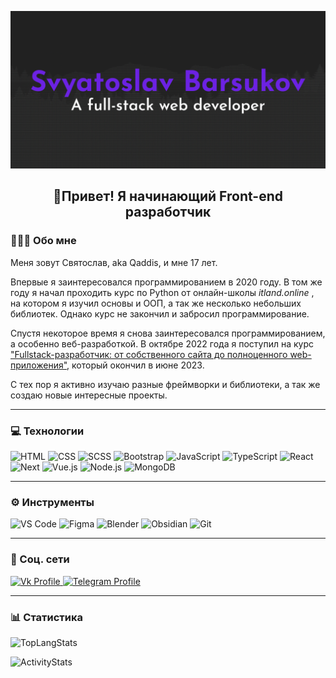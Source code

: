 [![HeaderBanner](https://github.com/qaddis/qaddis/blob/main/assets/Banner.png)](https://github.com/qaddis/qaddis/blob/main/assets/Banner.png)

<h2 align="center">
👋Привет! Я начинающий Front-end разработчик
</h2>

### 🧑🏼‍💻 Обо мне

Меня зовут Святослав, aka Qaddis, и мне 17 лет.

Впервые я заинтересовался программированием в 2020 году.
В том же году я начал проходить курс по Python от онлайн-школы _itland.online_ , на котором я изучил основы и ООП, а так же несколько небольших библиотек.
Однако курс не закончил и забросил программирование.

Спустя некоторое время я снова заинтересовался программированием, а особенно веб-разработкой.
В октябре 2022 года я поступил на курс ["Fullstack-разработчик: от собственного сайта до полноценного web-приложения"](https://github.com/Qaddis/Qaddis/blob/main/assets/certificate.pdf),
который окончил в июне 2023.

С тех пор я активно изучаю разные фреймворки и библиотеки, а так же создаю новые интересные проекты.

---

### 💻 Технологии

![HTML](https://img.shields.io/badge/-HTML-212121?style=for-the-badge&logo=html5)
![CSS](https://img.shields.io/badge/-CSS-212121?style=for-the-badge&logo=css3&logoColor=1572B6)
![SCSS](https://img.shields.io/badge/-scss-212121?style=for-the-badge&logo=sass)
![Bootstrap](https://img.shields.io/badge/-Bootstrap-212121?style=for-the-badge&logo=bootstrap)
![JavaScript](https://img.shields.io/badge/-JavaScript-212121?style=for-the-badge&logo=javascript)
![TypeScript](https://img.shields.io/badge/-TypeScript-212121?style=for-the-badge&logo=typescript)
![React](https://img.shields.io/badge/-React-212121?style=for-the-badge&logo=react)
![Next](https://img.shields.io/badge/-Next.js-212121?style=for-the-badge&logo=nextdotjs)
![Vue.js](https://img.shields.io/badge/-Vue.js-212121?style=for-the-badge&logo=vuedotjs)
![Node.js](https://img.shields.io/badge/-Node.js-212121?style=for-the-badge&logo=nodedotjs)
![MongoDB](https://img.shields.io/badge/-MongoDB-212121?style=for-the-badge&logo=mongodb)

---

### ⚙️ Инструменты

![VS Code](https://img.shields.io/badge/VS-VS_Code-212121?labelColor=0078D4&style=for-the-badge&logo=visualstudiocode&logoColor=007ACC)
![Figma](https://img.shields.io/badge/-Figma-212121?style=for-the-badge&logo=figma&logoColor=F24E1E)
![Blender](https://img.shields.io/badge/-Blender-212121?style=for-the-badge&logo=blender)
![Obsidian](https://img.shields.io/badge/-Obsidian-212121?style=for-the-badge&logo=Obsidian&logoColor=7C3AED)
![Git](https://img.shields.io/badge/-Git-212121?style=for-the-badge&logo=git)

---

### 📱 Соц. сети

<div>
	<a href="https://vk.com/qaddis" target="_blank">
		<img style="width: 60px" src="https://img.icons8.com/color/96/vk-circled--v1.png" alt="Vk Profile" />
	</a>
	<a href="https://t.me/qaddis" target="_blank">
		<img style="width: 60px" src="https://img.icons8.com/color/96/telegram-app--v1.png" alt="Telegram Profile" />
	</a>
</div>

---

### 📊 Статистика

![TopLangStats](https://github-readme-stats.vercel.app/api/top-langs/?username=qaddis&langs_count=6&layout=compact&theme=catppuccin_mocha&hide_border=true&card_width=800%&locale=ru)

![ActivityStats](https://github-readme-activity-graph.vercel.app/graph?username=qaddis&hide_border=true&title_color=94E2D5&bg_color=1e1e2e&point=74c7ec&line=89b4fa&color=b4befe&custom_title=График%20активности)
